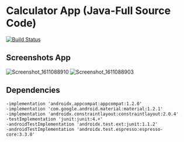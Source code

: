 # Calculator App (Java-Full Source Code) 

[![Build Status](https://img.shields.io/badge/API%20-21%2B-orange)](https://img.shields.io/badge/API%20-21%2B-orange)

## Screenshots App

![Screenshot_1611088910](https://user-images.githubusercontent.com/76481422/105090960-cb31aa00-5aa7-11eb-895f-3f395a25f706.png) ![Screenshot_1611088903](https://user-images.githubusercontent.com/76481422/105090963-cc62d700-5aa7-11eb-8aa3-eea35f82edbf.png)



## Dependencies

    -implementation 'androidx.appcompat:appcompat:1.2.0'
    -implementation 'com.google.android.material:material:1.2.1'
    -implementation 'androidx.constraintlayout:constraintlayout:2.0.4'
    -testImplementation 'junit:junit:4.+'
    -androidTestImplementation 'androidx.test.ext:junit:1.1.2'
    -androidTestImplementation 'androidx.test.espresso:espresso-core:3.3.0'
